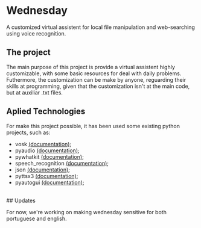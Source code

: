 # Wednesday

A customized virtual assistent for local file manipulation and web-searching using voice recognition. 
<br>

## The project

The main purpose of this project is provide a virtual assistent highly customizable, with some basic resources for deal with daily problems.
<br>
Futhermore, the customization can be make by anyone, reguarding their skills at programming, given that the customization isn't at the main 
code, but at auxiliar .txt files.


## Aplied Technologies 

For make this project possible, it has been used some existing python projects, such as:

* vosk [(documentation)](https://alphacephei.com/vosk/);
* pyaudio [(documentation)](https://people.csail.mit.edu/hubert/pyaudio/docs/);
* pywhatkit [(documentation)](https://pypi.org/project/pywhatkit/);
* speech_recognition [(documentation)](https://pypi.org/project/SpeechRecognition/);
* json [(documentation)](https://docs.python.org/3/library/json.html);
* pyttsx3 [(documentation)](https://pyttsx3.readthedocs.io/en/latest/);
* pyautogui [(documentation)](https://pyautogui.readthedocs.io/en/latest/);
<br>
## Updates

For now, we're working on making wednesday sensitive for both portuguese and english.
